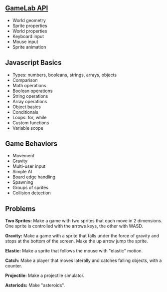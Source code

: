 ## [GameLab API](https://studio.code.org/docs/ide/gamelab)

- World geometry
- Sprite properties
- World properties
- Keyboard input
- Mouse input
- Sprite animation

## Javascript Basics

- Types: numbers, booleans, strings, arrays, objects
- Comparison
- Math operations
- Boolean operations
- String operations
- Array operations
- Object basics
- Conditionals
- Loops: for, while
- Custom functions
- Variable scope

## Game Behaviors

- Movement
- Gravity
- Multi-user input
- Simple AI
- Board edge handling
- Spawning
- Groups of sprites
- Collision detection

## Problems

**Two Sprites:** Make a game with two sprites that each move in 2 dimensions. One sprite is controlled with the arrows keys, the other with WASD.

**Gravity:** Make a game with a sprite that falls under the force of gravity and stops at the bottom of the screen. Make the up arrow jump the sprite.

**Elastic:** Make a sprite that follows the mouse with "elastic" motion.

**Catch:** Make a player that moves laterally and catches falling objects, with a counter.

**Projectile:** Make a projectile simulator.

**Asteriods:** Make "asteroids".

